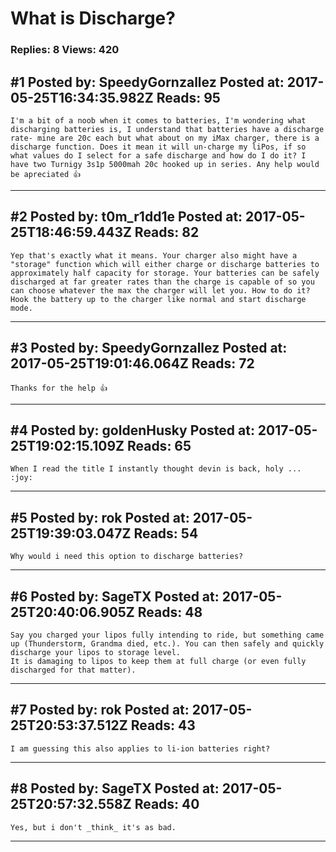 # What is Discharge?

### Replies: 8 Views: 420

## \#1 Posted by: SpeedyGornzallez Posted at: 2017-05-25T16:34:35.982Z Reads: 95

```
I'm a bit of a noob when it comes to batteries, I'm wondering what discharging batteries is, I understand that batteries have a discharge rate- mine are 20c each but what about on my iMax charger, there is a discharge function. Does it mean it will un-charge my liPos, if so what values do I select for a safe discharge and how do I do it? I have two Turnigy 3s1p 5000mah 20c hooked up in series. Any help would be apreciated 👍
```

---
## \#2 Posted by: t0m_r1dd1e Posted at: 2017-05-25T18:46:59.443Z Reads: 82

```
Yep that's exactly what it means. Your charger also might have a "storage" function which will either charge or discharge batteries to approximately half capacity for storage. Your batteries can be safely discharged at far greater rates than the charge is capable of so you can choose whatever the max the charger will let you. How to do it? Hook the battery up to the charger like normal and start discharge mode.
```

---
## \#3 Posted by: SpeedyGornzallez Posted at: 2017-05-25T19:01:46.064Z Reads: 72

```
Thanks for the help 👍
```

---
## \#4 Posted by: goldenHusky Posted at: 2017-05-25T19:02:15.109Z Reads: 65

```
When I read the title I instantly thought devin is back, holy ... :joy:
```

---
## \#5 Posted by: rok Posted at: 2017-05-25T19:39:03.047Z Reads: 54

```
Why would i need this option to discharge batteries?
```

---
## \#6 Posted by: SageTX Posted at: 2017-05-25T20:40:06.905Z Reads: 48

```
Say you charged your lipos fully intending to ride, but something came up (Thunderstorm​, Grandma died, etc.). You can then safely and quickly discharge your lipos to storage level.  
It is damaging to lipos to keep them at full charge (or even fully discharged for that matter).
```

---
## \#7 Posted by: rok Posted at: 2017-05-25T20:53:37.512Z Reads: 43

```
I am guessing this also applies to li-ion batteries right?
```

---
## \#8 Posted by: SageTX Posted at: 2017-05-25T20:57:32.558Z Reads: 40

```
Yes, but i don't _think_ it's as bad.
```

---
